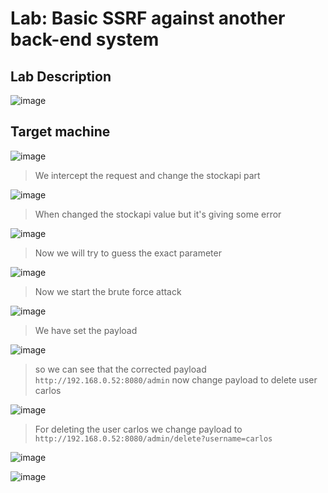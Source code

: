 # Lab: Basic SSRF against another back-end system #

## Lab Description ##

![image](https://github.com/anandurdas11/Web_Securityy/assets/83402050/3dbe66d0-ba47-42b9-8522-448a08b11149)

## Target machine ##

![image](https://github.com/anandurdas11/Web_Securityy/assets/83402050/e15cddaa-f75c-4d9e-9b03-b63ce506dd32)

> We intercept the request and change the stockapi part

![image](https://github.com/anandurdas11/Web_Securityy/assets/83402050/3228b25c-019b-4a25-abf4-b72dcea36466)

> When changed the stockapi value but it's giving some error

![image](https://github.com/anandurdas11/Web_Securityy/assets/83402050/23290ce0-3317-4e21-9f84-c976fa788fde)

> Now we will try to guess the exact parameter

![image](https://github.com/anandurdas11/Web_Securityy/assets/83402050/a618cf16-709f-4e46-9cfc-7bd43c167771)

> Now we start the brute force attack

![image](https://github.com/anandurdas11/Web_Securityy/assets/83402050/98b1c185-0865-42ce-8a5a-24d649d99408)

> We have set the payload

![image](https://github.com/anandurdas11/Web_Securityy/assets/83402050/81b110e7-ab96-4a66-895a-6db3e4602fa5)

> so we can see that the corrected payload `http://192.168.0.52:8080/admin` now change payload to delete user carlos

![image](https://github.com/anandurdas11/Web_Securityy/assets/83402050/35a940b9-4824-465b-9631-342568a5bf70)

> For deleting the user carlos we change payload to `http://192.168.0.52:8080/admin/delete?username=carlos`

![image](https://github.com/anandurdas11/Web_Securityy/assets/83402050/38715e7c-219b-45fa-84e2-d91b1b4c2567)

![image](https://github.com/anandurdas11/Web_Securityy/assets/83402050/82b8b323-0d33-49aa-aab9-4d056e942a02)


